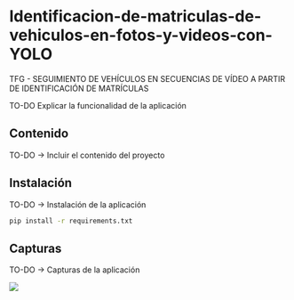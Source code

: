 # Identificacion-de-matriculas-de-vehiculos-en-fotos-y-videos-con-YOLO
TFG - SEGUIMIENTO DE VEHÍCULOS EN SECUENCIAS DE VÍDEO A PARTIR DE IDENTIFICACIÓN DE MATRÍCULAS

TO-DO Explicar la funcionalidad de la aplicación

## Contenido 
TO-DO -> Incluir el contenido del proyecto

## Instalación
TO-DO -> Instalación de la aplicación
```bash
pip install -r requirements.txt
```

## Capturas
TO-DO -> Capturas de la aplicación

![](/preview.jpg)
